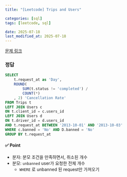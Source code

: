 ```yaml
---
title: "[Leetcode] Trips and Users"

categories: [sql]
tags: [leetcode, sql]

date: 2025-07-18
last_modified_at: 2025-07-18
---
```

[문제 링크](https://leetcode.com/problems/trips-and-users/description/)

### 정답
```sql
SELECT
    t.request_at as 'Day',
    ROUND(
        SUM(t.status != 'completed') / 
        COUNT(*)
    , 2) 'Cancellation Rate'
FROM Trips t
LEFT JOIN Users c
ON t.client_id = c.users_id
LEFT JOIN Users d
ON t.driver_id = d.users_id
AND t.request_at BETWEEN '2013-10-01' AND '2013-10-03'
WHERE c.banned = 'No' AND D.banned = 'No'
GROUP BY t.request_at

```

#### ✅ Point
- 분자: 분모 조건을 만족하면서, 취소된 개수
- 분모: `unbanned` user가 요청한 전체 개수
    - `WHERE` 로 unbanned 된 request만 가져오기
